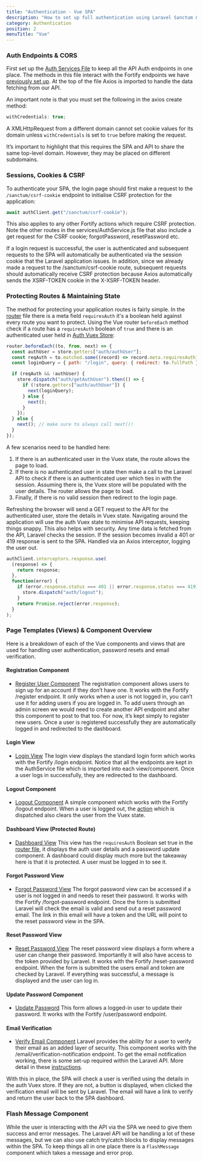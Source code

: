 ```yaml
---
title: "Authentication - Vue SPA"
description: "How to set up full authentication using Laravel Sanctum & Fortify in a Vue SPA. Vue SPA documentation."
category: Authentication
position: 2
menuTitle: "Vue"
---
```


### Auth Endpoints & CORS

First set up the [Auth Services File](https://github.com/garethredfern/laravel-vue/blob/main/src/services/AuthService.js) to keep all the API Auth endpoints in one place. The methods in this file interact with the Fortify endpoints we have [previously set up](/authentication/authentication-laravel#setting-up-fortify). At the top of the file Axios is imported to handle the data fetching from our API.

An important note is that you must set the following in the axios create method:

```js
withCredentials: true;
```

A XMLHttpRequest from a different domain cannot set cookie values for its domain unless `withCredentials` is set to `true` before making the request.

<alert>
It’s important to highlight that this requires the SPA and API to share the same top-level domain. However, they may be placed on different subdomains.
</alert>

### Sessions, Cookies & CSRF

To authenticate your SPA, the login page should first make a request to the `/sanctum/csrf-cookie` endpoint to initialise CSRF protection for the application:

```js
await authClient.get("/sanctum/csrf-cookie");
```

This also applies to any other Fortify actions which require CSRF protection. Note the other routes in the services/AuthService.js file that also include a get request for the CSRF cookie; forgotPassword, resetPassword etc.

If a login request is successful, the user is authenticated and subsequent requests to the SPA will automatically be authenticated via the session cookie that the Laravel application issues. In addition, since we already made a request to the /sanctum/csrf-cookie route, subsequent requests should automatically receive CSRF protection because Axios automatically sends the XSRF-TOKEN cookie in the X-XSRF-TOKEN header.

### Protecting Routes & Maintaining State

The method for protecting your application routes is fairly simple. In the [router](https://github.com/garethredfern/laravel-vue/blob/main/src/router/index.js) file there is a meta field `requiresAuth` it's a boolean held against every route you want to protect. Using the Vue router `beforeEach` method check if a route has a `requiresAuth` boolean of `true` and there is an authenticated user held in [Auth Vuex Store](https://github.com/garethredfern/laravel-vue/blob/main/src/store/modules/auth.js):

```js
router.beforeEach((to, from, next) => {
  const authUser = store.getters["auth/authUser"];
  const reqAuth = to.matched.some((record) => record.meta.requiresAuth);
  const loginQuery = { path: "/login", query: { redirect: to.fullPath } };

  if (reqAuth && !authUser) {
    store.dispatch("auth/getAuthUser").then(() => {
      if (!store.getters["auth/authUser"]) {
        next(loginQuery);
      } else {
        next();
      }
    });
  } else {
    next(); // make sure to always call next()!
  }
});
```

A few scenarios need to be handled here:

1. If there is an authenticated user in the Vuex state, the route allows the page to load.
2. If there is no authenticated user in state then make a call to the Laravel API to check if there is an authenticated user which ties in with the session. Assuming there is, the Vuex store will be populated with the user details. The router allows the page to load.
3. Finally, if there is no valid session then redirect to the login page.

Refreshing the browser will send a GET request to the API for the authenticated user, store the details in Vuex state. Navigating around the application will use the auth Vuex state to minimise API requests, keeping things snappy. This also helps with security. Any time data is fetched from the API, Laravel checks the session. If the session becomes invalid a 401 or 419 response is sent to the SPA. Handled via an Axios interceptor, logging the user out.

```js
authClient.interceptors.response.use(
  (response) => {
    return response;
  },
  function(error) {
    if (error.response.status === 401 || error.response.status === 419) {
      store.dispatch("auth/logout");
    }
    return Promise.reject(error.response);
  }
);
```

### Page Templates (Views) & Component Overview

Here is a breakdown of each of the Vue components and views that are used for handling user authentication, password resets and email verification.

#### Registration Component

- [Register User Component](https://github.com/garethredfern/laravel-vue/blob/main/src/components/RegisterUser.vue)
  The registration component allows users to sign up for an account if they don’t have one. It works with the Fortify /register endpoint. It only works when a user is not logged in, you can’t use it for adding users if you are logged in. To add users through an admin screen we would need to create another API endpoint and alter this component to post to that too. For now, it’s kept simply to register new users. Once a user is registered successfully they are automatically logged in and redirected to the dashboard.

#### Login View

- [Login View](https://github.com/garethredfern/laravel-vue/blob/main/src/views/Login.vue)
  The login view displays the standard login form which works with the Fortify /login endpoint. Notice that all the endpoints are kept in the AuthService file which is imported into each view/component. Once a user logs in successfully, they are redirected to the dashboard.

#### Logout Component

- [Logout Component](https://github.com/garethredfern/laravel-vue/blob/main/src/components/Logout.vue)
  A simple component which works with the Fortify /logout endpoint. When a user is logged out, the [action](https://github.com/garethredfern/laravel-vue/blob/main/src/store/modules/auth.js#L32) which is dispatched also clears the user from the Vuex state.

#### Dashboard View (Protected Route)

- [Dashboard View](https://github.com/garethredfern/laravel-vue/blob/main/src/views/Dashboard.vue)
  This view has the `requiresAuth` Boolean set true in the [router file](https://github.com/garethredfern/laravel-vue/blob/main/src/router/index.js#L14), it displays the auth user details and a password update component. A dashboard could display much more but the takeaway here is that it is protected. A user must be logged in to see it.

#### Forgot Password View

- [Forgot Password View](https://github.com/garethredfern/laravel-vue/blob/main/src/views/ForgotPassword.vue)
  The forgot password view can be accessed if a user is not logged in and needs to reset their password. It works with the Fortify /forgot-password endpoint. Once the form is submitted Laravel will check the email is valid and send out a reset password email. The link in this email will have a token and the URL will point to the reset password view in the SPA.

#### Reset Password View

- [Reset Password View](https://github.com/garethredfern/laravel-vue/blob/main/src/views/ResetPassword.vue)
  The reset password view displays a form where a user can change their password. Importantly it will also have access to the token provided by Laravel. It works with the Fortify /reset-password endpoint. When the form is submitted the users email and token are checked by Laravel. If everything was successful, a message is displayed and the user can log in.

#### Update Password Component

- [Update Password](https://github.com/garethredfern/laravel-vue/blob/main/src/components/UpdatePassword.vue)
  This form allows a logged-in user to update their password. It works with the Fortify /user/password endpoint.

#### Email Verification

- [Verify Email Component](https://github.com/garethredfern/laravel-vue/blob/main/src/components/VerifyEmail.vue)
  Laravel provides the ability for a user to verify their email as an added layer of security. This component works with the /email/verification-notification endpoint. To get the email notification working, there is some set-up required within the Laravel API. More detail in these [instructions](/articles/authentication-laravel-sanctum-fortify-for-an-spa#email-verification).

With this in place, the SPA will check a user is verified using the details in the auth Vuex store. If they are not, a button is displayed, when clicked the verification email will be sent by Laravel. The email will have a link to verify and return the user back to the SPA dashboard.

### Flash Message Component

While the user is interacting with the API via the SPA we need to give them success and error messages. The Laravel API will be handling a lot of these messages, but we can also use catch try/catch blocks to display messages within the SPA. To keep things all in one place there is a `FlashMessage` component which takes a message and error prop.
